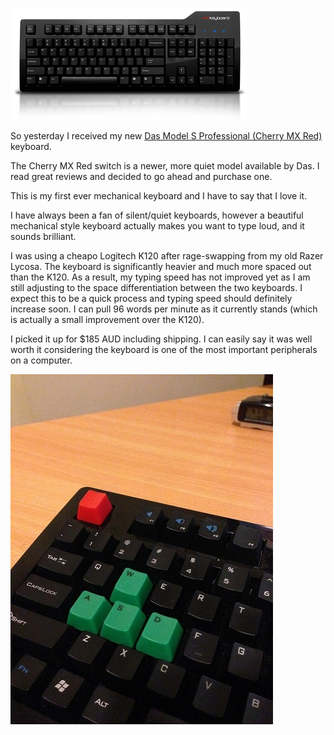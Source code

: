 ![Das Keyboard](/assets/2013-8-8-new-das-keyboard/dask.png)

So yesterday I received my new [Das Model S Professional (Cherry MX Red)](http://store.daskeyboard.com/Professional-Model-S-Quiet/dp/B00COQTY7S) keyboard.

The Cherry MX Red switch is a newer, more quiet model available by Das. I read great reviews and decided to go ahead and purchase one. 

This is my first ever mechanical keyboard and I have to say that I love it.

I have always been a fan of silent/quiet keyboards, however a beautiful mechanical style keyboard actually makes you want to type loud, and it sounds brilliant.

I was using a cheapo Logitech K120 after rage-swapping from my old Razer Lycosa. The keyboard is significantly heavier and much more spaced out than the K120. As a result, my typing speed has not improved yet as I am still adjusting to the space differentiation between the two keyboards. I expect this to be a quick process and typing speed should definitely increase soon. I can pull 96 words per minute as it currently stands (which is actually a small improvement over the K120).

I picked it up for $185 AUD including shipping. I can easily say it was well worth it considering the keyboard is one of the most important peripherals on a computer.



![Das Keyboard WSAD](/assets/2013-8-8-new-das-keyboard/dasgreenkeys.jpg)